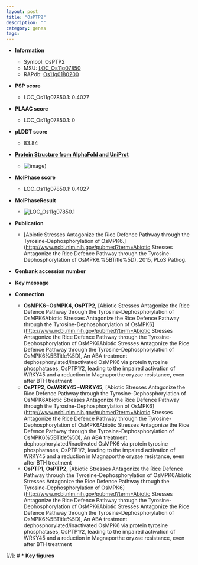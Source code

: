 ```yaml
---
layout: post
title: "OsPTP2"
description: ""
category: genes
tags: 
---
```


* **Information**  
    + Symbol: OsPTP2  
    + MSU: [LOC_Os11g07850](http://rice.plantbiology.msu.edu/cgi-bin/ORF_infopage.cgi?orf=LOC_Os11g07850)  
    + RAPdb: [Os11g0180200](http://rapdb.dna.affrc.go.jp/viewer/gbrowse_details/irgsp1?name=Os11g0180200)  

* **PSP score**  
    + LOC_Os11g07850.1: 0.4027 

* **PLAAC score**  
    + LOC_Os11g07850.1: 0 

* **pLDDT score**
    + 83.84

* **[Protein Structure from AlphaFold and UniProt](https://www.uniprot.org/uniprotkb/Q0IU77/entry#structure)**
    + ![image](https://ricepsp.github.io/images/Q0/AF-Q0IU77-F1.png))

* **MolPhase score**
    + LOC_Os11g07850.1: 0.4027

* **MolPhaseResult**
    + ![LOC_Os11g07850.1](https://ricepsp.github.io/pictures/LOC_Os11g/LOC_Os11g07850.1.png)

* **Publication**  
    + [Abiotic Stresses Antagonize the Rice Defence Pathway through the Tyrosine-Dephosphorylation of OsMPK6.](http://www.ncbi.nlm.nih.gov/pubmed?term=Abiotic Stresses Antagonize the Rice Defence Pathway through the Tyrosine-Dephosphorylation of OsMPK6.%5BTitle%5D), 2015, PLoS Pathog.

* **Genbank accession number**  

* **Key message**  

* **Connection**  
    + __OsMPK6~OsMPK4__, __OsPTP2__, [Abiotic Stresses Antagonize the Rice Defence Pathway through the Tyrosine-Dephosphorylation of OsMPK6Abiotic Stresses Antagonize the Rice Defence Pathway through the Tyrosine-Dephosphorylation of OsMPK6](http://www.ncbi.nlm.nih.gov/pubmed?term=Abiotic Stresses Antagonize the Rice Defence Pathway through the Tyrosine-Dephosphorylation of OsMPK6Abiotic Stresses Antagonize the Rice Defence Pathway through the Tyrosine-Dephosphorylation of OsMPK6%5BTitle%5D), An ABA treatment dephosphorylated/inactivated OsMPK6 via protein tyrosine phosphatases, OsPTP1/2,  leading to the impaired activation of WRKY45 and a reduction in Magnaporthe oryzae resistance, even after BTH treatment
    + __OsPTP2__, __OsWRKY45~WRKY45__, [Abiotic Stresses Antagonize the Rice Defence Pathway through the Tyrosine-Dephosphorylation of OsMPK6Abiotic Stresses Antagonize the Rice Defence Pathway through the Tyrosine-Dephosphorylation of OsMPK6](http://www.ncbi.nlm.nih.gov/pubmed?term=Abiotic Stresses Antagonize the Rice Defence Pathway through the Tyrosine-Dephosphorylation of OsMPK6Abiotic Stresses Antagonize the Rice Defence Pathway through the Tyrosine-Dephosphorylation of OsMPK6%5BTitle%5D), An ABA treatment dephosphorylated/inactivated OsMPK6 via protein tyrosine phosphatases, OsPTP1/2,  leading to the impaired activation of WRKY45 and a reduction in Magnaporthe oryzae resistance, even after BTH treatment
    + __OsPTP1__, __OsPTP2__, [Abiotic Stresses Antagonize the Rice Defence Pathway through the Tyrosine-Dephosphorylation of OsMPK6Abiotic Stresses Antagonize the Rice Defence Pathway through the Tyrosine-Dephosphorylation of OsMPK6](http://www.ncbi.nlm.nih.gov/pubmed?term=Abiotic Stresses Antagonize the Rice Defence Pathway through the Tyrosine-Dephosphorylation of OsMPK6Abiotic Stresses Antagonize the Rice Defence Pathway through the Tyrosine-Dephosphorylation of OsMPK6%5BTitle%5D), An ABA treatment dephosphorylated/inactivated OsMPK6 via protein tyrosine phosphatases, OsPTP1/2,  leading to the impaired activation of WRKY45 and a reduction in Magnaporthe oryzae resistance, even after BTH treatment

[//]: # * **Key figures**  


